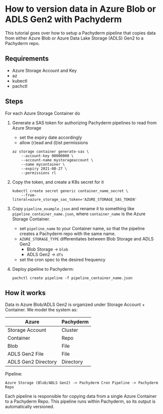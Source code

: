 # How to version data in Azure Blob or ADLS Gen2 with Pachyderm

This tutorial goes over how to setup a Pachyderm pipeline that copies data from either Azure Blob or Azure Data Lake Storage (ADLS) Gen2 to a Pachyderm repo.

## Requirements

- Azure Storage Account and Key
- az
- kubectl
- pachctl

## Steps

For each Azure Storage Container do

1. Generate a SAS token for authorizing Pachyderm pipelines to read from Azure Storage
    - set the expiry date accordingly
    - allow (r)ead and (l)ist permissions

    ```
    az storage container generate-sas \
        --account-key 00000000 \
        --account-name mystorageaccount \
        --name mycontainer \
        --expiry 2021-08-27 \
        --permissions rl
    ```

2. Copy the token, and create a K8s secret for it

    ```
    kubectl create secret generic container_name_secret \
        --from-literal=azure_storage_sas_token='AZURE_STORAGE_SAS_TOKEN'
    ```

3. Copy `pipeline_example.json` and rename it to something like `pipeline_container_name.json`, where `container_name` is the Azure Storage Container.

    - set `pipeline_name` to your Container name, so that the pipeline creates a Pachyderm repo with the same name.
    - `AZURE_STORAGE_TYPE` differentiates between Blob Storage and ADLS Gen2
        - Blob Storage -> `blob`
        - ADLS Gen2 -> `dfs`
    - set the cron spec to the desired frequency

4. Deploy pipeline to Pachyderm:

    ```
    pachctl create pipeline -f pipeline_container_name.json
    ```

## How it works

Data in Azure Blob/ADLS Gen2 is organized under Storage Account + Container. We model the system as:


| Azure      | Pachyderm |
| ----------- | ----------- |
| Storage Account      | Cluster |
| Container   | Repo        |
| Blob | File |
| ADLS Gen2 File | File |
| ADLS Gen2 Directory | Directory |



Pipeline: 

```
Azure Storage (Blob/ADLS Gen2) -> Pachyderm Cron Pipeline -> Pachyderm Repo
```

Each pipeline is responsible for copying data from a single Azure Container to a Pachyderm Repo. This pipeline runs within Pachyderm, so its output is automatically versioned.

